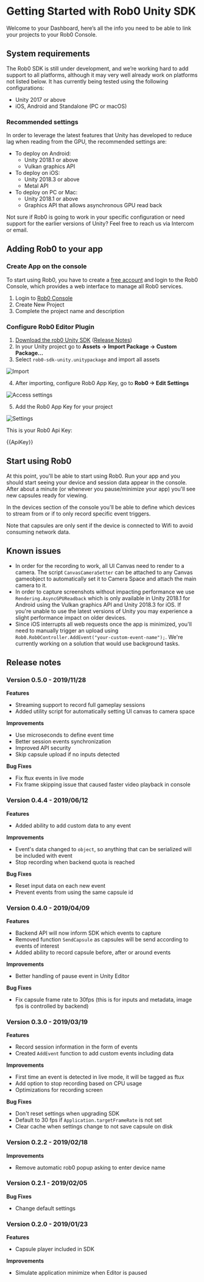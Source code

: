 # Getting Started with Rob0 Unity SDK

Welcome to your Dashboard, here’s all the info you need to be able to link your projects to your Rob0 Console.

## System requirements

The Rob0 SDK is still under development, and we’re working hard to add support to all platforms, although it may very well already work on platforms not listed below. It has currently being tested using the following configurations:

* Unity 2017 or above 
* iOS, Android and Standalone (PC or macOS)

### Recommended settings

In order to leverage the latest features that Unity has developed to reduce lag when reading from the GPU, the recommended settings are:

- To deploy on Android:
  - Unity 2018.1 or above
  - Vulkan graphics API
- To deploy on iOS:
  - Unity 2018.3 or above
  - Metal API
- To deploy on PC or Mac:
  - Unity 2018.1 or above
  - Graphics API that allows asynchronous GPU read back

Not sure if Rob0 is going to work in your specific configuration or need support for the earlier versions of Unity? Feel free to reach us via Intercom or email.

## Adding Rob0 to your app

### Create App on the console

To start using Rob0, you have to create a [free account](http://console.rob0.io/signIn) and login to the Rob0 Console, which provides a web interface to manage all Rob0 services.

1. Login to [Rob0 Console](http://console.rob0.io)
2. Create New Project
3. Complete the project name and description

### Configure Rob0 Editor Plugin

1. [Download the rob0 Unity SDK](https://s3.amazonaws.com/downloads.rob0.io/rob0-sdk-unity.unitypackage) ([Release Notes](./getting-started.md#release-notes))
2. In your Unity project go to **Assets -> Import Package -> Custom Package…**
3. Select `rob0-sdk-unity.unitypackage` and import all assets

![Import](./img/getting-started/import.png)

4. After importing, configure Rob0 App Key, go to **Rob0 -> Edit Settings**

![Access settings](./img/getting-started/settings-access.png)

5. Add the Rob0 App Key for your project

![Settings](./img/getting-started/settings.png)

This is your Rob0 Api Key:

{{ApiKey}}

## Start using Rob0

At this point, you'll be able to start using Rob0. Run your app and you should start seeing your device and session data appear in the console. After about a minute (or whenever you pause/minimize your app) you'll see new capsules ready for viewing.

In the devices section of the console you'll be able to define which devices to stream from or if to only record specific event triggers.

Note that capsules are only sent if the device is connected to Wifi to avoid consuming network data.

## Known issues

* In order for the recording to work, all UI Canvas need to render to a camera. The script `CanvasCameraSetter` can be attached to any Canvas gameobject to automatically set it to Camera Space and attach the main camera to it.
* In order to capture screenshots without impacting performance we use `Rendering.AsyncGPUReadback` which is only available in Unity 2018.1 for Android using the Vulkan graphics API and Unity 2018.3 for iOS. If you're unable to use the latest versions of Unity you may experience a slight performance impact on older devices.
* Since iOS interrupts all web requests once the app is minimized, you'll need to manually trigger an upload using `Rob0.Rob0Controller.AddEvent("your-custom-event-name");`. We're currently working on a solution that would use background tasks.

## Release notes

### Version 0.5.0 - 2019/11/28

**Features**
- Streaming support to record full gameplay sessions
- Added utility script for automatically setting UI canvas to camera space

**Improvements**
- Use microseconds to define event time
- Better session events synchronization
- Improved API security
- Skip capsule upload if no inputs detected

**Bug Fixes**
- Fix ftux events in live mode
- Fix frame skipping issue that caused faster video playback in console

### Version 0.4.4 - 2019/06/12

**Features**
- Added ability to add custom data to any event

**Improvements**
- Event's data changed to `object`, so anything that can be serialized will be included with event
- Stop recording when backend quota is reached

**Bug Fixes**
- Reset input data on each new event
- Prevent events from using the same capsule id

### Version 0.4.0 - 2019/04/09

**Features**
- Backend API will now inform SDK which events to capture
- Removed function `SendCapsule` as capsules will be send according to events of interest
- Added ability to record capsule before, after or around events

**Improvements**
- Better handling of pause event in Unity Editor

**Bug Fixes**
- Fix capsule frame rate to 30fps (this is for inputs and metadata, image fps is controlled by backend)

### Version 0.3.0 - 2019/03/19

**Features**
- Record session information in the form of events
- Created `AddEvent` function to add custom events including data

**Improvements**
- First time an event is detected in live mode, it will be tagged as ftux
- Add option to stop recording based on CPU usage
- Optimizations for recording screen

**Bug Fixes**
- Don't reset settings when upgrading SDK
- Default to 30 fps if `Application.targetFrameRate` is not set
- Clear cache when settings change to not save capsule on disk

### Version 0.2.2 - 2019/02/18

**Improvements**
- Remove automatic rob0 popup asking to enter device name

### Version 0.2.1 - 2019/02/05

**Bug Fixes**
- Change default settings

### Version 0.2.0 - 2019/01/23

**Features**
- Capsule player included in SDK

**Improvements**
- Simulate application minimize when Editor is paused

